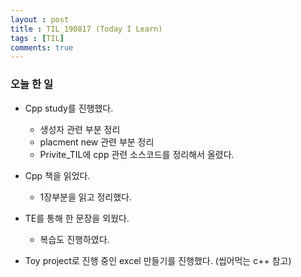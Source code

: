 ```yaml
---
layout : post
title : TIL_190817 (Today I Learn)
tags : [TIL]
comments: true
---
```

### 오늘 한 일
- Cpp study를 진행했다.
  - 생성자 관련 부분 정리
  - placment new 관련 부분 정리
  - Privite_TIL에 cpp 관련 소스코드를 정리해서 올렸다.

- Cpp 책을 읽었다.
  - 1장부분을 읽고 정리했다.

- TE를 통해 한 문장을 외웠다.
  - 복습도 진행하였다.

- Toy project로 진행 중인 excel 만들기를 진행했다. (씹어먹는 c++ 참고)


